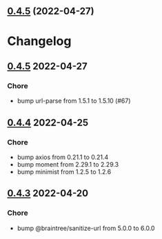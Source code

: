 ## [0.4.5](https://github.com/GetStream/mml-react/compare/v0.4.4...v0.4.5) (2022-04-27)

# Changelog

## [0.4.5](https://github.com/GetStream/mml-react/releases/tag/v0.4.4) 2022-04-27

### Chore
* bump url-parse from 1.5.1 to 1.5.10 (#67)

## [0.4.4](https://github.com/GetStream/mml-react/releases/tag/v0.4.4) 2022-04-25

### Chore
* bump axios from 0.21.1 to 0.21.4
* bump moment from 2.29.1 to 2.29.3
* bump minimist from 1.2.5 to 1.2.6

## [0.4.3](https://github.com/GetStream/mml-react/releases/tag/v0.4.3) 2022-04-20

### Chore
* bump @braintree/sanitize-url from 5.0.0 to 6.0.0
